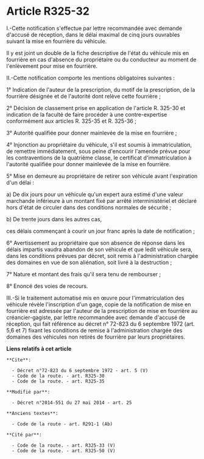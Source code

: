 # Article R325-32

I.-Cette notification s'effectue par lettre recommandée avec demande d'accusé de réception, dans le délai maximal de cinq
jours ouvrables suivant la mise en fourrière du véhicule. 

Il y est joint un double de la fiche descriptive de l'état du véhicule mis en fourrière en cas d'absence du propriétaire ou
du conducteur au moment de l'enlèvement pour mise en fourrière. 

II.-Cette notification comporte les mentions obligatoires suivantes : 

1° Indication de l'auteur de la prescription, du motif de la prescription, de la fourrière désignée et de l'autorité dont
relève cette fourrière ; 

2° Décision de classement prise en application de l'article R. 325-30 et indication de la faculté de faire procéder à une
contre-expertise conformément aux articles R. 325-35 et R. 325-36 ; 

3° Autorité qualifiée pour donner mainlevée de la mise en fourrière ; 

4° Injonction au propriétaire du véhicule, s'il est soumis à immatriculation, de remettre immédiatement, sous peine
d'encourir l'amende prévue pour les contraventions de la quatrième classe, le certificat d'immatriculation à l'autorité
qualifiée pour donner mainlevée de la mise en fourrière. 

5° Mise en demeure au propriétaire de retirer son véhicule avant l'expiration d'un délai : 

a) De dix jours pour un véhicule qu'un expert aura estimé d'une valeur marchande inférieure à un montant fixé par arrêté
interministériel et déclaré hors d'état de circuler dans des conditions normales de sécurité ; 

b) De trente jours dans les autres cas, 

ces délais commençant à courir un jour franc après la date de notification ; 

6° Avertissement au propriétaire que son absence de réponse dans les délais impartis vaudra abandon de son véhicule et que
ledit véhicule sera, dans les conditions prévues par décret, soit remis   à l'administration chargée des domaines en vue de
son aliénation, soit livré à la destruction ; 

7° Nature et montant des frais qu'il sera tenu de rembourser ; 

8° Enoncé des voies de recours. 

III.-Si le traitement automatisé mis en œuvre pour l'immatriculation des véhicule révèle l'inscription d'un gage, copie de la
notification de mise en fourrière est adressée par l'auteur de la prescription de mise en fourrière au créancier-gagiste, par
lettre recommandée avec demande d'accusé de réception, qui fait référence au décret n° 72-823 du 6 septembre 1972 (art. 5,6
et 7) fixant les conditions de remise   à l'administration chargée des domaines des véhicules non retirés de fourrière par
leurs propriétaires.

**Liens relatifs à cet article**

	**Cite**:

	  - Décret n°72-823 du 6 septembre 1972 - art. 5 (V)
	  - Code de la route. - art. R325-30
	  - Code de la route. - art. R325-35

	**Modifié par**:

	  - Décret n°2014-551 du 27 mai 2014 - art. 25

	**Anciens textes**:

	  - Code de la route - art. R291-1 (Ab)

	**Cité par**:

	  - Code de la route. - art. R325-33 (V)
	  - Code de la route. - art. R325-50 (V)
